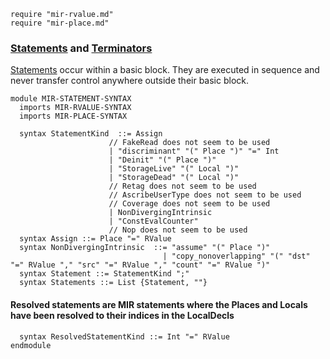 ```k
require "mir-rvalue.md"
require "mir-place.md"
```
### [Statements](https://doc.rust-lang.org/beta/nightly-rustc/rustc_middle/mir/enum.StatementKind.html) and [Terminators](https://doc.rust-lang.org/beta/nightly-rustc/rustc_middle/mir/enum.TerminatorKind.html)

[Statements](https://doc.rust-lang.org/beta/nightly-rustc/rustc_middle/mir/enum.StatementKind.html) occur within a basic block. They are executed in sequence and never transfer control anywhere outside their basic block.

```k
module MIR-STATEMENT-SYNTAX
  imports MIR-RVALUE-SYNTAX
  imports MIR-PLACE-SYNTAX

  syntax StatementKind  ::= Assign
                      // FakeRead does not seem to be used
                      | "discriminant" "(" Place ")" "=" Int
                      | "Deinit" "(" Place ")"
                      | "StorageLive" "(" Local ")"
                      | "StorageDead" "(" Local ")"
                      // Retag does not seem to be used
                      // AscribeUserType does not seem to be used
                      // Coverage does not seem to be used
                      | NonDivergingIntrinsic
                      | "ConstEvalCounter"
                      // Nop does not seem to be used
  syntax Assign ::= Place "=" RValue
  syntax NonDivergingIntrinsic  ::= "assume" "(" Place ")"
                                  | "copy_nonoverlapping" "(" "dst" "=" RValue "," "src" "=" RValue "," "count" "=" RValue ")"
  syntax Statement ::= StatementKind ";"
  syntax Statements ::= List {Statement, ""}
```

#### Resolved statements are MIR statements where the Places and Locals have been resolved to their indices in the LocalDecls
```k
  syntax ResolvedStatementKind ::= Int "=" RValue
endmodule
```